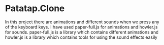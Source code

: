 # Patatap.Clone
In this project there are animations and different sounds when we press any of the keyboard keys. I have used paper-full.js for animations and howler.js for sounds. paper-full.js is a library which contains different animations and howler.js is a library which contains tools for using the sound effects easily
